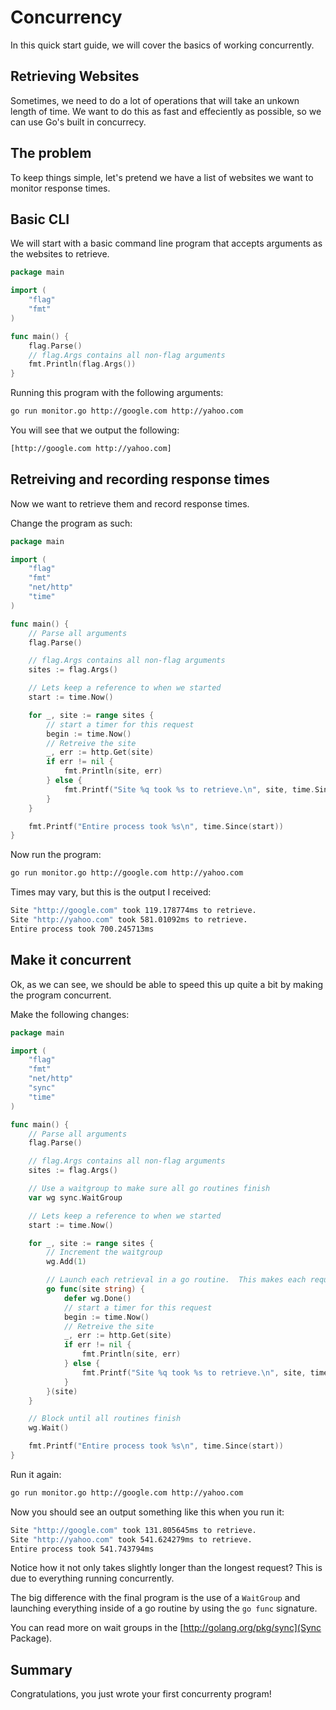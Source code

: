 # Concurrency

In this quick start guide, we will cover the basics of working concurrently.

## Retrieving Websites

Sometimes, we need to do a lot of operations that will take an unkown length of time.
We want to do this as fast and effeciently as possible, so we can use Go's built in concurrecy.

## The problem

To keep things simple, let's pretend we have a list of websites we want to monitor response times.


## Basic CLI

We will start with a basic command line program that accepts arguments as the websites to retrieve.

```go
package main

import (
	"flag"
	"fmt"
)

func main() {
	flag.Parse()
	// flag.Args contains all non-flag arguments
	fmt.Println(flag.Args())
}
```

Running this program with the following arguments:

```sh
go run monitor.go http://google.com http://yahoo.com
```

You will see that we output the following:

```sh
[http://google.com http://yahoo.com]
```

## Retreiving and recording response times

Now we want to retrieve them and record response times.

Change the program as such:

```go
package main

import (
	"flag"
	"fmt"
	"net/http"
	"time"
)

func main() {
	// Parse all arguments
	flag.Parse()

	// flag.Args contains all non-flag arguments
	sites := flag.Args()

	// Lets keep a reference to when we started
	start := time.Now()

	for _, site := range sites {
		// start a timer for this request
		begin := time.Now()
		// Retreive the site
		_, err := http.Get(site)
		if err != nil {
			fmt.Println(site, err)
		} else {
			fmt.Printf("Site %q took %s to retrieve.\n", site, time.Since(begin))
		}
	}

	fmt.Printf("Entire process took %s\n", time.Since(start))
}
```

Now run the program:

```sh
go run monitor.go http://google.com http://yahoo.com
```

Times may vary, but this is the output I received:

```sh
Site "http://google.com" took 119.178774ms to retrieve.
Site "http://yahoo.com" took 581.01092ms to retrieve.
Entire process took 700.245713ms
```

## Make it concurrent

Ok, as we can see, we should be able to speed this up quite a bit by making the program concurrent.

Make the following changes:

```go
package main

import (
	"flag"
	"fmt"
	"net/http"
	"sync"
	"time"
)

func main() {
	// Parse all arguments
	flag.Parse()

	// flag.Args contains all non-flag arguments
	sites := flag.Args()

	// Use a waitgroup to make sure all go routines finish
	var wg sync.WaitGroup

	// Lets keep a reference to when we started
	start := time.Now()

	for _, site := range sites {
		// Increment the waitgroup
		wg.Add(1)

		// Launch each retrieval in a go routine.  This makes each request concurrent
		go func(site string) {
			defer wg.Done()
			// start a timer for this request
			begin := time.Now()
			// Retreive the site
			_, err := http.Get(site)
			if err != nil {
				fmt.Println(site, err)
			} else {
				fmt.Printf("Site %q took %s to retrieve.\n", site, time.Since(begin))
			}
		}(site)
	}

	// Block until all routines finish
	wg.Wait()

	fmt.Printf("Entire process took %s\n", time.Since(start))
}
```

Run it again:

```sh
go run monitor.go http://google.com http://yahoo.com
```

Now you should see an output something like this when you run it:

```sh
Site "http://google.com" took 131.805645ms to retrieve.
Site "http://yahoo.com" took 541.624279ms to retrieve.
Entire process took 541.743794ms
```

Notice how it not only takes slightly longer than the longest request?  This is due to everything running concurrently.

The big difference with the final program is the use of a `WaitGroup` and launching everything
inside of a go routine by using the `go func` signature.

You can read more on wait groups in the [http://golang.org/pkg/sync](Sync Package).

## Summary

Congratulations, you just wrote your first concurrenty program!
